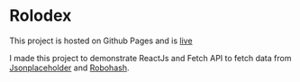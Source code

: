 # Rolodex

This project is hosted on Github Pages and is [live](https://zubayrrr.github.io/rolodex)

I made this project to demonstrate ReactJs and Fetch API to fetch data from [Jsonplaceholder](https://jsonplaceholder.typicode.com/users) and [Robohash](http://robohash.org/).
